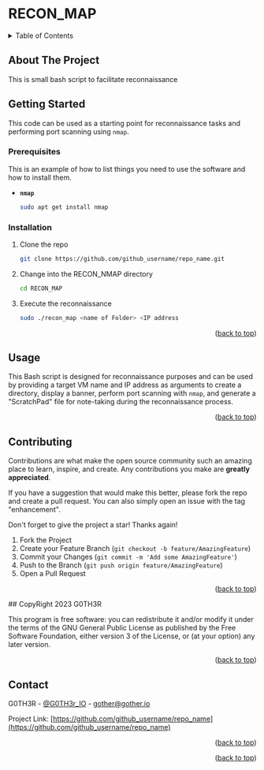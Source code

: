 # RECON_MAP

<!-- TABLE OF CONTENTS -->
<details>
  <summary>Table of Contents</summary>
  <ol>
    <li>
      <a href="#about-the-project">About The Project</a>
      <ul>
        <li><a href="#built-with">Built With</a></li>
      </ul>
    </li>
    <li>
      <a href="#getting-started">Getting Started</a>
      <ul>
        <li><a href="#prerequisites">Prerequisites</a></li>
        <li><a href="#installation">Installation</a></li>
      </ul>
    </li>
    <li><a href="#usage">Usage</a></li>
    <li><a href="#roadmap">Roadmap</a></li>
    <li><a href="#contributing">Contributing</a></li>
    <li><a href="#license">License</a></li>
    <li><a href="#contact">Contact</a></li>
    <li><a href="#acknowledgments">Acknowledgments</a></li>
  </ol>
</details>



<!-- ABOUT THE PROJECT -->
## About The Project

This is small bash script to facilitate reconnaissance


<!-- GETTING STARTED -->
## Getting Started

This code can be used as a starting point for reconnaissance tasks and performing port scanning using `nmap`. 

### Prerequisites

This is an example of how to list things you need to use the software and how to install them.
* **`nmap`**
  ```sh
  sudo apt get install nmap
  ```

### Installation

1. Clone the repo
   ```sh
   git clone https://github.com/github_username/repo_name.git
   ```
2. Change into the RECON_NMAP directory
   ```sh
   cd RECON_MAP
   ```
3. Execute the reconnaissance 
   ```bash
   sudo ./recon_map <name of Folder> <IP address
   ```

<p align="right">(<a href="#readme-top">back to top</a>)</p>

<!-- USAGE EXAMPLES -->
## Usage

This Bash script is designed for reconnaissance purposes and can be used by providing a target VM name and IP address as arguments to create a directory, display a banner, perform port scanning with `nmap`, and generate a "ScratchPad" file for note-taking during the reconnaissance process.

<p align="right">(<a href="#readme-top">back to top</a>)</p>


<!-- CONTRIBUTING -->
## Contributing

Contributions are what make the open source community such an amazing place to learn, inspire, and create. Any contributions you make are **greatly appreciated**.

If you have a suggestion that would make this better, please fork the repo and create a pull request. You can also simply open an issue with the tag "enhancement".

Don't forget to give the project a star! Thanks again!

1. Fork the Project
2. Create your Feature Branch (`git checkout -b feature/AmazingFeature`)
3. Commit your Changes (`git commit -m 'Add some AmazingFeature'`)
4. Push to the Branch (`git push origin feature/AmazingFeature`)
5. Open a Pull Request

<p align="right">(<a href="#readme-top">back to top</a>)</p>
<!-- Copyright -->
## CopyRight 2023 G0TH3R

This program is free software: you can redistribute it and/or modify it under the terms of the GNU General Public License as published by the Free Software Foundation, either version 3 of the License, or (at your option) any later version.

<p align="right">(<a href="#readme-top">back to top</a>)</p>



<!-- CONTACT -->
## Contact

G0TH3R - [@G0TH3r_IO](https://twitter.com/@G0TH3R_IO) - gother@gother.io

Project Link: [https://github.com/github_username/repo_name](https://github.com/github_username/repo_name)

<p align="right">(<a href="#readme-top">back to top</a>)</p>


<p align="right">(<a href="#readme-top">back to top</a>)</p>

